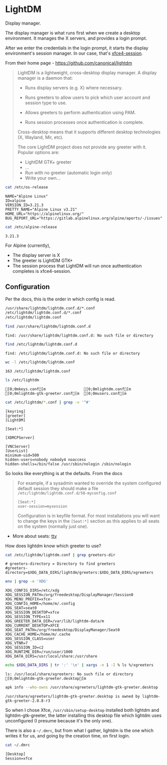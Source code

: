 # LightDM

Display manager.

The display manager is what runs first when we create a desktop
environment. It manages the X servers, and provides a login prompt.

After we enter the credentials in the login prompt, it starts the
display environment's session manager. In our case, that's
[xfce4-session](xfce.html).

From their home page - <https://github.com/canonical/lightdm>

> LightDM is a lightweight, cross-desktop display manager. A display
> manager is a daemon that:
>
> * Runs display servers (e.g. X) where necessary.
> * Runs greeters to allow users to pick which user account and
>   session type to use.
>
> * Allows greeters to perform authentication using PAM.
> * Runs session processes once authentication is complete.
>
> Cross-desktop means that it supports different desktop technologies
> (X, Wayland, Mir, etc).
>
> The core LightDM project does not provide any greeter with
> it. Popular options are:
>
> * LightDM GTK+ greeter
> * ...
> * Run with no greeter (automatic login only)
> * Write your own...

```sh
cat /etc/os-release
```

    NAME="Alpine Linux"
    ID=alpine
    VERSION_ID=3.21.3
    PRETTY_NAME="Alpine Linux v3.21"
    HOME_URL="https://alpinelinux.org/"
    BUG_REPORT_URL="https://gitlab.alpinelinux.org/alpine/aports/-/issues"



```sh
cat /etc/alpine-release
```

    3.21.3


For Alpine (currently),
* The display server is X
* The greeter is LightDM GTK+
* The session process that LightDM will run once authentication
  completes is xfce4-session.

## Configuration

Per the docs, this is the order in which config is read.

```sh
/usr/share/lightdm/lightdm.conf.d/*.conf
/etc/lightdm/lightdm.conf.d/*.conf
/etc/lightdm/lightdm.conf
```


```sh
find /usr/share/lightdm/lightdm.conf.d
```

    find: /usr/share/lightdm/lightdm.conf.d: No such file or directory


```sh
find /etc/lightdm/lightdm.conf.d
```

    find: /etc/lightdm/lightdm.conf.d: No such file or directory


```sh
wc -l /etc/lightdm/lightdm.conf
```

    163 /etc/lightdm/lightdm.conf


```sh
ls /etc/lightdm
```

    [0;0mkeys.conf[m                 [0;0mlightdm.conf[m
    [0;0mlightdm-gtk-greeter.conf[m  [0;0musers.conf[m


```sh
cat /etc/lightdm/*.conf | grep -v '^#'
```

    [keyring]
    [greeter]
    [LightDM]
    
    [Seat:*]
    
    [XDMCPServer]
    
    [VNCServer]
    [UserList]
    minimum-uid=500
    hidden-users=nobody nobody4 noaccess
    hidden-shells=/bin/false /usr/sbin/nologin /sbin/nologin


So looks like everything is at the defaults. From the docs

> For example, if a sysadmin wanted to override the system configured
> default session they should make a file
> `/etc/lightdm/lightdm.conf.d/50-myconfig.conf`
>
> ```
> [Seat:*]
> user-session=mysession
> ```
>
> Configuration is in keyfile format. For most installations you will
> want to change the keys in the `[Seat:*]` section as this applies to
> all seats on the system (normally just one).

* More about seats: [tty](tty)

How does lightdm know which greeter to use?

```sh
cat /etc/lightdm/lightdm.conf | grep greeters-dir
```

    # greeters-directory = Directory to find greeters
    #greeters-directory=$XDG_DATA_DIRS/lightdm/greeters:$XDG_DATA_DIRS/xgreeters


```sh
env | grep -e 'XDG'
```

    XDG_CONFIG_DIRS=/etc/xdg
    XDG_SESSION_PATH=/org/freedesktop/DisplayManager/Session0
    XDG_MENU_PREFIX=xfce-
    XDG_CONFIG_HOME=/home/m/.config
    XDG_SEAT=seat0
    XDG_SESSION_DESKTOP=xfce
    XDG_SESSION_TYPE=x11
    XDG_GREETER_DATA_DIR=/var/lib/lightdm-data/m
    XDG_CURRENT_DESKTOP=XFCE
    XDG_SEAT_PATH=/org/freedesktop/DisplayManager/Seat0
    XDG_CACHE_HOME=/home/m/.cache
    XDG_SESSION_CLASS=user
    XDG_VTNR=7
    XDG_SESSION_ID=c2
    XDG_RUNTIME_DIR=/run/user/1000
    XDG_DATA_DIRS=/usr/local/share:/usr/share


```sh
echo $XDG_DATA_DIRS | tr ':' '\n' | xargs -n 1 -I % ls %/xgreeters
```

    ls: /usr/local/share/xgreeters: No such file or directory
    [0;0mlightdm-gtk-greeter.desktop[m


```sh
apk info --who-owns /usr/share/xgreeters/lightdm-gtk-greeter.desktop
```

    /usr/share/xgreeters/lightdm-gtk-greeter.desktop is owned by lightdm-gtk-greeter-2.0.8-r3


So when I chose Xfce, `/usr/sbin/setup-desktop` installed both lightdm
and lightdm-gtk-greeter, the latter installing this desktop file which
lightdm uses unconfigured (I presume because it's the only one).

There is also a `~/.dmrc`, but from what I gather, lightdm is the one
which writes it for us, and going by the creation time, on first
login.


```sh
cat ~/.dmrc
```

    [Desktop]
    Session=xfce

